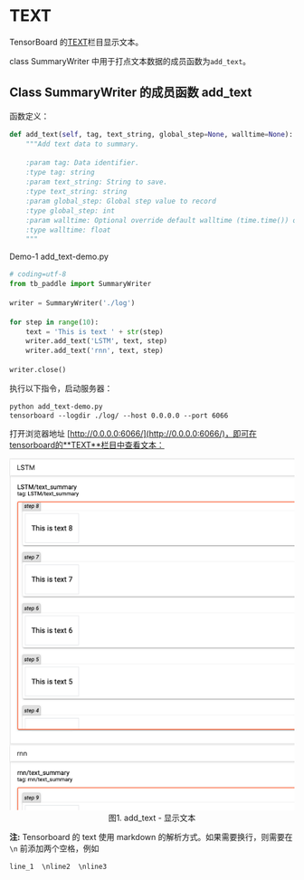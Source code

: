 # TEXT

TensorBoard 的[TEXT](instructions/TEXT_instructions.md)栏目显示文本。

class SummaryWriter 中用于打点文本数据的成员函数为`add_text`。

## Class SummaryWriter 的成员函数 add_text

函数定义：

```python
def add_text(self, tag, text_string, global_step=None, walltime=None):
    """Add text data to summary.

    :param tag: Data identifier.
    :type tag: string
    :param text_string: String to save.
    :type text_string: string
    :param global_step: Global step value to record
    :type global_step: int
    :param walltime: Optional override default walltime (time.time()) of event
    :type walltime: float
    """
```

Demo-1 add_text-demo.py

```python
# coding=utf-8
from tb_paddle import SummaryWriter

writer = SummaryWriter('./log')

for step in range(10):
    text = 'This is text ' + str(step)  
    writer.add_text('LSTM', text, step)
    writer.add_text('rnn', text, step)

writer.close()
```

执行以下指令，启动服务器：

```
python add_text-demo.py
tensorboard --logdir ./log/ --host 0.0.0.0 --port 6066
```

打开浏览器地址 [http://0.0.0.0:6066/](http://0.0.0.0:6066/)，即可在tensorboard的**TEXT**栏目中查看文本：

<p align="center">
<img src="../screenshots/add_text.png" width=600><br/>
图1. add_text - 显示文本 <br/>
</p>

**注:** Tensorboard 的 text 使用 markdown 的解析方式。如果需要换行，则需要在 `\n` 前添加两个空格，例如

```
line_1  \nline2  \nline3
```
